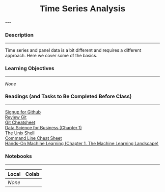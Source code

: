 <h1  style="font-family:  Verdana,  Geneva,  sans-serif;  text-align:center">Time  Series  Analysis</h1> 
--- 
 
###  Description 
--- 
 
Time  series  and  panel  data  is  a  bit  different  and  requires  a  different  approach.    Here  we  cover  some  of  the  basics.   
 
###  Learning  Objectives 
---   
 
*None* 
 
###  Readings  (and  Tasks  to  Be  Completed  Before  Class) 
--- 
 
[Signup  for  Github](https://www.github.com)<br>[Review  Git  ](http://swcarpentry.github.io/git-novice/)<br>[Git  Cheatsheet  ](https://www.atlassian.com/dam/jcr:8132028b-024f-4b6b-953e-e68fcce0c5fa/atlassian-git-cheatsheet.pdf)<br>[Data  Science  for  Business  (Chapter  1)](http://proquestcombo.safaribooksonline.com.libproxy.rpi.edu/book/databases/business-intelligence/9781449374273  )<br>[The  Unix  Shell](http://swcarpentry.github.io/shell-novice/)<br>[Command  Line  Cheat  Sheet](https://www.git-tower.com/blog/command-line-cheat-sheet/)<br>[Hands-On  Machine  Learning  (Chapter  1.  The  Machine  Learning  Landscape)](https://ebookcentral-proquest-com.libproxy.rpi.edu/lib/rpi/detail.action?docID=4822582) 
 
###  Notebooks 
--- 
 
|    Local    |    Colab  | 
|    :---:    |    :-----    | 
|*None*||
